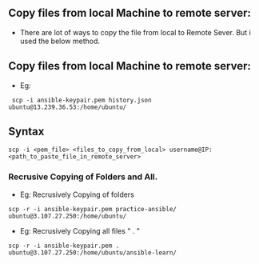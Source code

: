 ## Copy files from local Machine to remote server:

- There are lot of ways to copy the file from local to Remote Sever. But i used the below method.

## Copy files from local Machine to remote server:

- Eg:
```
 scp -i ansible-keypair.pem history.json ubuntu@13.239.36.53:/home/ubuntu/
```

## Syntax 

```
scp -i <pem_file> <files_to_copy_from_local> username@IP:<path_to_paste_file_in_remote_server>
```

### Recrusive Copying of Folders and All.

- Eg: Recrusively Copying of folders
```
scp -r -i ansible-keypair.pem practice-ansible/ ubuntu@3.107.27.250:/home/ubuntu/
```

- Eg: Recrusively Copying all files " . "
```
scp -r -i ansible-keypair.pem . ubuntu@3.107.27.250:/home/ubuntu/ansible-learn/
```
